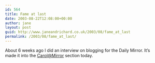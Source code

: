 ```yaml
---
id: 564
title: Fame at last
date: 2003-08-22T12:08:00+00:00
author: jane
layout: post
guid: http://www.janeandrichard.co.uk/2003/08/fame_at_last
permalink: /2003/08/fame_at_last/
---
```

About 6 weeks ago I did an interview on blogging for the Daily Mirror. It&#8217;s made it into the [Carol@Mirror](http://www.mirror.co.uk/carolatmirror/) section today.